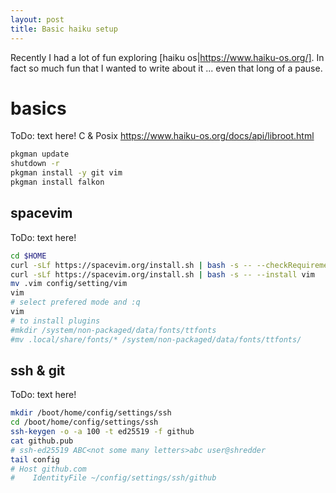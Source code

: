 ```yaml
---
layout: post
title: Basic haiku setup
---
```


Recently I had a lot of fun exploring [haiku os|https://www.haiku-os.org/].
In fact so much fun that I wanted to write about it ... even that long of a pause.

# basics

ToDo: text here!
C & Posix 
https://www.haiku-os.org/docs/api/libroot.html

``` bash
pkgman update
shutdown -r
pkgman install -y git vim
pkgman install falkon
```

## spacevim

ToDo: text here!

``` bash
cd $HOME
curl -sLf https://spacevim.org/install.sh | bash -s -- --checkRequirements
curl -sLf https://spacevim.org/install.sh | bash -s -- --install vim
mv .vim config/setting/vim
vim 
# select prefered mode and :q
vim
# to install plugins
#mkdir /system/non-packaged/data/fonts/ttfonts
#mv .local/share/fonts/* /system/non-packaged/data/fonts/ttfonts/
```

## ssh & git

ToDo: text here!

``` bash
mkdir /boot/home/config/settings/ssh
cd /boot/home/config/settings/ssh
ssh-keygen -o -a 100 -t ed25519 -f github
cat github.pub
# ssh-ed25519 ABC<not some many letters>abc user@shredder
tail config
# Host github.com
#    IdentityFile ~/config/settings/ssh/github
```

